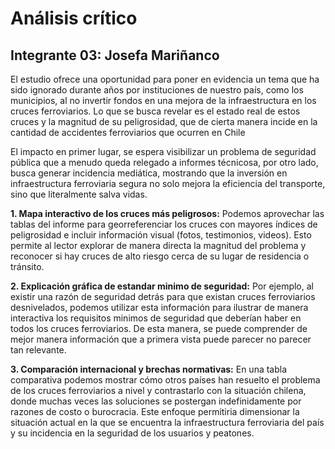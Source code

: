 # Análisis crítico
## Integrante 03: Josefa Mariñanco
El estudio ofrece una oportunidad para poner en evidencia un tema que ha sido ignorado durante años por instituciones de nuestro país, como los municipios, al no invertir fondos en una mejora de la infraestructura en los cruces ferroviarios. Lo que se busca revelar es el estado real de estos cruces y la magnitud de su peligrosidad, que de cierta manera incide en la cantidad de accidentes ferroviarios que ocurren en Chile

El impacto en primer lugar, se espera visibilizar un problema de seguridad pública que a menudo queda relegado a informes técnicosa, por otro lado, busca generar incidencia mediática, mostrando que la inversión en infraestructura ferroviaria segura no solo mejora la eficiencia del transporte, sino que literalmente salva vidas. 

**1. Mapa interactivo de los cruces más peligrosos:** Podemos aprovechar las tablas del informe para georreferenciar los cruces con mayores índices de peligrosidad e incluir información visual (fotos, testimonios, videos). Esto permite al lector explorar de manera directa la magnitud del problema y reconocer si hay cruces de alto riesgo cerca de su lugar de residencia o tránsito.

**2. Explicación gráfica de estandar minimo de seguridad:** Por ejemplo, al existir una razón de seguridad detrás para que existan cruces ferroviarios desnivelados, podemos utilizar esta información para ilustrar de manera interactiva los requisitos minimos de seguridad que deberían haber en todos los cruces ferroviarios.  De esta manera, se puede comprender de mejor manera información que a primera vista puede parecer no parecer tan relevante.

**3. Comparación internacional y brechas normativas:** En una tabla comparativa podemos mostrar cómo otros países han resuelto el problema de los cruces ferroviarios a nivel y contrastarlo con la situación chilena, donde muchas veces las soluciones se postergan indefinidamente por razones de costo o burocracia. Este enfoque permitiria dimensionar la situación actual en la que se encuentra la infraestructura ferroviaria del país y su incidencia en la seguridad de los usuarios y peatones.

